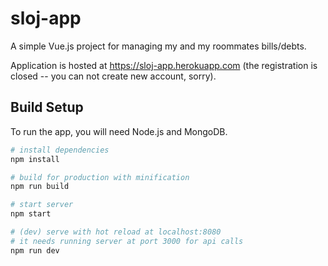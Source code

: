 # sloj-app

A simple Vue.js project for managing my and my roommates bills/debts.

Application is hosted at https://sloj-app.herokuapp.com (the registration is closed -- you can not create new account, sorry).

## Build Setup

To run the app, you will need Node.js and MongoDB.

``` bash
# install dependencies
npm install

# build for production with minification
npm run build

# start server
npm start

# (dev) serve with hot reload at localhost:8080
# it needs running server at port 3000 for api calls
npm run dev
```
